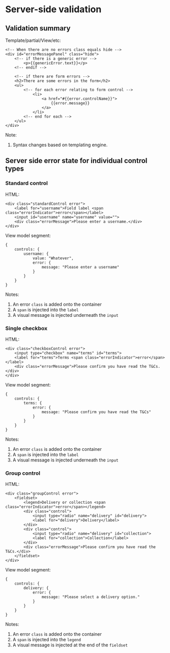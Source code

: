 # Server-side validation

## Validation summary

Template/partial/View/etc:

	<!-- When there are no errors class equals hide -->
	<div id="errorMessagePanel" class="hide">
		<!-- if there is a generic error -->
			<p>{{genericError.text}}</p>
		<!-- endif -->

		<!-- if there are form errors -->
		<h2>There are some errors in the form</h2>
		<ul>
			<!-- for each error relating to form control -->
				<li>
					<a href="#{{error.controlName}}">
						{{error.message}}
					</a>
				</li>
			<!-- end for each -->
		</ul>
	</div>

Note:

1. Syntax changes based on templating engine.

## Server side error state for individual control types

### Standard control

HTML:

	<div class="standardControl error">
		<label for="username">Field label <span class="errorIndicator">error</span></label>
		<input id="username" name="username" value="">
		<div class="errorMessage">Please enter a username.</div>
	</div>

View model segment:

	{
		controls: {
			username: {
				value: "Whatever",
				error: {
					message: "Please enter a username"
				}
			}
		}
	}

Notes:

1. An error `class` is added onto the container
2. A `span` is injected into the `label`
3. A visual message is injected underneath the `input`

### Single checkbox

HTML:

	<div class="checkboxControl error">
		<input type="checkbox" name="terms" id="terms">
		<label for="terms">Terms <span class="errorIndicator">error</span></label>
		<div class="errorMessage">Please confirm you have read the T&Cs.</div>
	</div>

View model segment:

	{
		controls: {
			terms: {
				error: {
					message: "Please confirm you have read the T&Cs"
				}
			}
		}
	}

Notes:

1. An error `class` is added onto the container
2. A `span` is injected into the `label`
3. A visual message is injected underneath the `input`

### Group control

HTML:

	<div class="groupControl error">
		<fieldset>
			<legend>Delivery or collection <span class="errorIndicator">error</span></legend>
			<div class="control">
				<input type="radio" name="delivery" id="delivery">
				<label for="delivery">Delivery</label>
			</div>
			<div class="control">
				<input type="radio" name="delivery" id="collection">
				<label for="collection">Collection</label>
			</div>
			<div class="errorMessage">Please confirm you have read the T&Cs.</div>
		</fieldset>
	</div>

View model segment:

	{
		controls: {
			delivery: {
				error: {
					message: "Please select a delivery option."
				}
			}
		}
	}

Notes:

1. An error `class` is added onto the container
2. A `span` is injected into the `legend`
3. A visual message is injected at the end of the `fieldset`